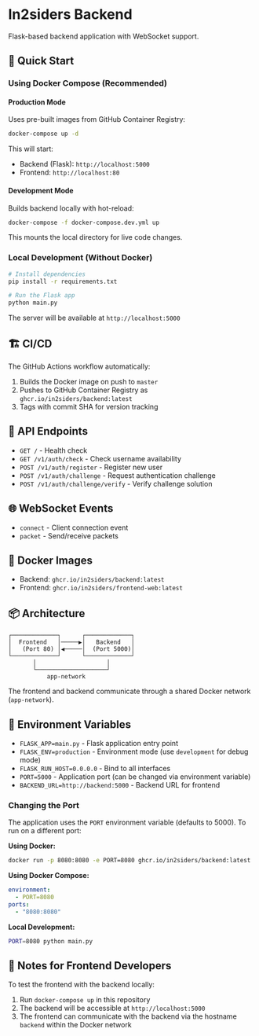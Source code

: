 # In2siders Backend

Flask-based backend application with WebSocket support.

## 🚀 Quick Start

### Using Docker Compose (Recommended)

#### Production Mode
Uses pre-built images from GitHub Container Registry:

```bash
docker-compose up -d
```

This will start:
- Backend (Flask): `http://localhost:5000`
- Frontend: `http://localhost:80`

#### Development Mode
Builds backend locally with hot-reload:

```bash
docker-compose -f docker-compose.dev.yml up
```

This mounts the local directory for live code changes.

### Local Development (Without Docker)

```bash
# Install dependencies
pip install -r requirements.txt

# Run the Flask app
python main.py
```

The server will be available at `http://localhost:5000`

## 🏗️ CI/CD

The GitHub Actions workflow automatically:
1. Builds the Docker image on push to `master`
2. Pushes to GitHub Container Registry as `ghcr.io/in2siders/backend:latest`
3. Tags with commit SHA for version tracking

## 🔌 API Endpoints

- `GET /` - Health check
- `GET /v1/auth/check` - Check username availability
- `POST /v1/auth/register` - Register new user
- `POST /v1/auth/challenge` - Request authentication challenge
- `POST /v1/auth/challenge/verify` - Verify challenge solution

## 🌐 WebSocket Events

- `connect` - Client connection event
- `packet` - Send/receive packets

## 🐳 Docker Images

- Backend: `ghcr.io/in2siders/backend:latest`
- Frontend: `ghcr.io/in2siders/frontend-web:latest`

## 📦 Architecture

```
┌─────────────┐      ┌─────────────┐
│  Frontend   │─────▶│   Backend   │
│   (Port 80) │◀─────│  (Port 5000)│
└─────────────┘      └─────────────┘
       │                    │
       └────────────────────┘
           app-network
```

The frontend and backend communicate through a shared Docker network (`app-network`).

## 🔧 Environment Variables

- `FLASK_APP=main.py` - Flask application entry point
- `FLASK_ENV=production` - Environment mode (use `development` for debug mode)
- `FLASK_RUN_HOST=0.0.0.0` - Bind to all interfaces
- `PORT=5000` - Application port (can be changed via environment variable)
- `BACKEND_URL=http://backend:5000` - Backend URL for frontend

### Changing the Port

The application uses the `PORT` environment variable (defaults to 5000). To run on a different port:

**Using Docker:**
```bash
docker run -p 8080:8080 -e PORT=8080 ghcr.io/in2siders/backend:latest
```

**Using Docker Compose:**
```yaml
environment:
  - PORT=8080
ports:
  - "8080:8080"
```

**Local Development:**
```bash
PORT=8080 python main.py
```

## 📝 Notes for Frontend Developers

To test the frontend with the backend locally:
1. Run `docker-compose up` in this repository
2. The backend will be accessible at `http://localhost:5000`
3. The frontend can communicate with the backend via the hostname `backend` within the Docker network
